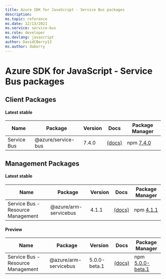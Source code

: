```yaml
---
title: Azure SDK for JavaScript - Service Bus packages
description: 
ms.topic: reference
ms.date: 12/13/2021
ms.service: service-bus
ms.role: developer
ms.devlang: javascript
author: DavidCBerry13
ms.author: daberry
---
```


# Azure SDK for JavaScript - Service Bus packages

## Client Packages

#### Latest stable

| Name                  | Package              | Version          | Docs                   | Package Manager                |
|-----------------------|----------------------|------------------|------------------------|--------------------------------|
| Service Bus | @azure/service-bus | 7.4.0 | [(docs)](/javascript/sdk-demo/service-bus/service-bus/azure-service-bus/stable)  | npm [7.4.0](https://www.npmjs.com/package/%40azure%2Fservice-bus) |
 

 


 
 

## Management Packages

#### Latest stable

| Name                  | Package              | Version          | Docs                   | Package Manager                |
|-----------------------|----------------------|------------------|------------------------|--------------------------------|
| Service Bus - Resource Management | @azure/arm-servicebus | 4.1.1 | [(docs)](/javascript/sdk-demo/service-bus/arm-servicebus/azure-arm-servicebus/stable)  | npm [4.1.1](https://www.npmjs.com/package/%40azure%2Farm-servicebus) |
 

#### Preview

| Name                  | Package              | Version          | Docs                   | Package Manager                |
|-----------------------|----------------------|------------------|------------------------|--------------------------------|
| Service Bus - Resource Management | @azure/arm-servicebus | 5.0.0-beta.1 | [(docs)](/javascript/sdk-demo/service-bus/arm-servicebus/azure-arm-servicebus/beta)  | npm [5.0.0-beta.1](https://www.npmjs.com/package/%40azure%2Farm-servicebus%405.0.0-beta.1) |
 

 
 
